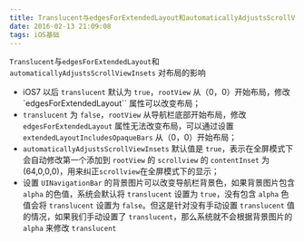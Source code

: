 ```yaml
---
title: Translucent与edgesForExtendedLayout和automaticallyAdjustsScrollViewInsets对布局的影响
date: 2016-02-13 21:09:08
tags: iOS基础
---
```

`Translucent`与`edgesForExtendedLayout`和`automaticallyAdjustsScrollViewInsets` 对布局的影响

- iOS7 以后 `translucent` 默认为 `true`，`rootView` 从（0，0）开始布局，修改 `edgesForExtendedLayout`` 属性可以改变布局； 
- `translucent` 为 `false`，`rootView` 从导航栏底部开始布局，修改 `edgesForExtendedLayout` 属性无法改变布局，可以通过设置 `extendedLayoutIncludesOpaqueBars` 从（0，0）开始布局； 
- `automaticallyAdjustsScrollViewInsets` 默认值是 `true`，表示在全屏模式下会自动修改第一个添加到 `rootView` 的 `scrollview` 的 `contentInset` 为(64,0,0,0)，用来纠正`scrollview`在全屏模式下的显示； 
- 设置 `UINavigationBar` 的背景图片可以改变导航栏背景色，如果背景图片包含 `alpha` 的色值，系统会默认将 `translucent` 设置为 `true`，没有包含 `alpha` 色值会将 `translucent` 设置为 `false`。但这是针对没有手动设置 `translucent` 值的情况，如果我们手动设置了 `translucent`，那么系统就不会根据背景图片的 `alpha` 来修改 `translucent`